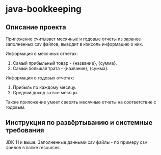 # java-bookkeeping

## Описание проекта
Приложение считывает месячные и годовые отчеты из заранее заполненных csv файлов, 
выводит в консоль информацию о них.

Информация о месячных отчетах:
1. Самый прибыльный товар - {название}, {сумма}.
2. Самый большая трата - {название}, {сумма}.

Информация о годовых отчетах:
1. Прибыль по каждому месяцу.
2. Средний доход за все месяцы.

Также приложение умеет сверять месячные отчеты на соответствие с годовым.

## Инструкция по развёртыванию и системные требования
JDK 11 и выше. Заполненные данными csv файлы - по примеру csv файлов в папке resources.